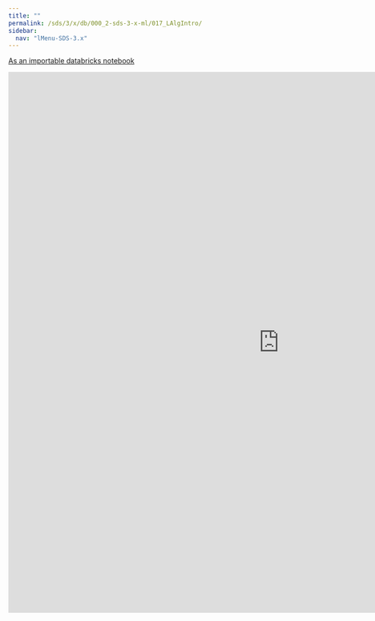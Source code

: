 ```yaml
---
title: ""
permalink: /sds/3/x/db/000_2-sds-3-x-ml/017_LAlgIntro/
sidebar:
  nav: "lMenu-SDS-3.x"
---
```


[As an importable databricks notebook](https://lamastex.github.io/scalable-data-science/sds/3/x/db/000_2-sds-3-x-ml/017_LAlgIntro.html)

<iframe src="https://lamastex.github.io/scalable-data-science/sds/3/x/db/000_2-sds-3-x-ml/017_LAlgIntro.html" width="1080" height="1080" frameborder="0"></iframe>
